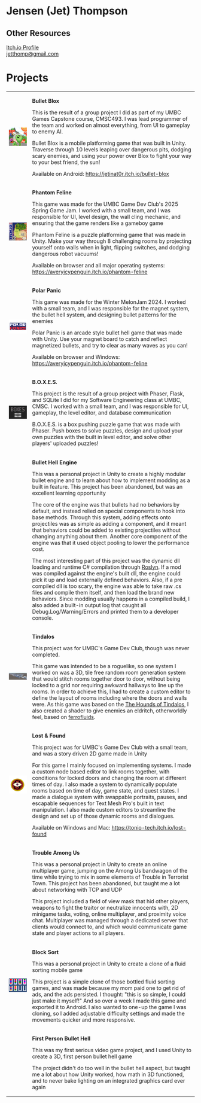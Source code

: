 # **Jensen (Jet) Thompson**

## Other Resources
[Itch.io Profile](https://jetinat0r.itch.io/)<br>
jetthomp@gmail.com<br>

# Projects

<table>
  <tbody>
    <tr>
      <td>
        <img src="./BulletBlox/Resources/Icon.png" alt="Bullet Blox Icon">
      </td>
      <td>
        <p><b>Bullet Blox</b></p>
        <p>This is the result of a group project I did as part of my UMBC Games Capstone course, CMSC493. I was lead programmer of the team and worked on almost everything, from UI to gameplay to enemy AI.</p>
        <p>Bullet Blox is a mobile platforming game that was built in Unity. Traverse through 10 levels leaping over dangerous pits, dodging scary enemies, and using your power over Blox to fight your way to your best friend, the sun!</p>
        <p>Available on Android: <a href="https://jetinat0r.itch.io/bullet-blox">https://jetinat0r.itch.io/bullet-blox</a></p>
      </td>
    </tr>
    <tr>
      <td>
        <img src="./PhantomFeline/Resources/Icon.png" alt="Phantom Feline Icon">
      </td>
      <td>
        <p><b>Phantom Feline</b></p>
        <p>This game was made for the UMBC Game Dev Club's 2025 Spring Game Jam. I worked with a small team, and I was responsible for UI, level design, the wall cling mechanic, and ensuring that the game renders like a gameboy game</p>
        <p>Phantom Feline is a puzzle platforming game that was made in Unity. Make your way through 8 challenging rooms by projecting yourself onto walls when in light, flipping switches, and dodging dangerous robot vacuums!</p>
        <p>Available on browser and all major operating systems: <a href="https://averyicypenguin.itch.io/phantom-feline">https://averyicypenguin.itch.io/phantom-feline</a></p>
      </td>
    </tr>
    <tr>
      <td>
        <img src="./PolarPanic/Resources/Icon.png" alt="Polar Panic Icon">
      </td>
      <td>
        <p><b>Polar Panic</b></p>
        <p>This game was made for the Winter MelonJam 2024. I worked with a small team, and I was responsible for the magnet system, the bullet hell system, and designing bullet patterns for the enemies</p>
        <p>Polar Panic is an arcade style bullet hell game that was made with Unity. Use your magnet board to catch and reflect magnetized bullets, and try to clear as many waves as you can!</p>
        <p>Available on browser and Windows: <a href="https://averyicypenguin.itch.io/phantom-feline">https://averyicypenguin.itch.io/phantom-feline</a></p>
      </td>
    </tr>
    <tr>
      <td>
        <img src="./Boxes/Resources/Icon.png" alt="Boxes Icon">
      </td>
      <td>
        <p><b>B.O.X.E.S.</b></p>
        <p>This project is the result of a group project with Phaser, Flask, and SQLite I did for my Software Engineering class at UMBC, CMSC. I worked with a small team, and I was responsible for UI, gameplay, the level editor, and database communication</p>
        <p>B.O.X.E.S. is a box pushing puzzle game that was made with Phaser. Push boxes to solve puzzles, design and upload your own puzzles with the built in level editor, and solve other players' uploaded puzzles!</p>
        <!-- <p>Github <a href="https://github.com/Jet-UMBC/cmsc447-sp2024-Ragdoll/tree/main/Sprint3">repository</a></p> -->
      </td>
    </tr>
    <tr>
      <td>
        <!-- <img src="./BulletHellEngine/Resources/Icon.png" alt="Bullet Hell Engine Icon"> -->
      </td>
      <td>
        <p><b>Bullet Hell Engine</b></p>
        <p>This was a personal project in Unity to create a highly modular bullet engine and to learn about how to implement modding as a built in feature. This project has been abandoned, but was an excellent learning opportunity</p>
        <p>The core of the engine was that bullets had no behaviors by default, and instead relied on special components to hook into base methods. Through this system, adding effects onto projectiles was as simple as adding a component, and it meant that behaviors could be added to existing projectiles without changing anything about them. Another core component of the engine was that it used object pooling to lower the performance cost.</p>
        <p>The most interesting part of this project was the dynamic dll loading and runtime C# compilation through <a href="https://github.com/dotnet/roslyn">Roslyn</a>. If a mod was compiled against the engine's built dll, the engine could pick it up and load externally defined behaviors. Also, if a pre compiled dll is too scary, the engine was able to take raw .cs files and compile them itself, and then load the brand new behaviors. Since modding usually happens in a compiled build, I also added a built-in output log that caught all Debug.Log/Warning/Errors and printed them to a developer console.</p>
      </td>
    </tr>
    <tr>
      <td>
        <img src="./Tindalos/Resources/Icon.png" alt="Tindalos Icon">
      </td>
      <td>
        <p><b>Tindalos</b></p>
        <p>This project was for UMBC's Game Dev Club, though was never completed.</p>
        <p>This game was intended to be a roguelike, so one system I worked on was a 3D, tile free random room generation system that would stitch rooms together door to door, without being locked to a grid nor requiring awkward hallways to line up the rooms. In order to achieve this, I had to create a custom editor to define the layout of rooms including where the doors and walls were. As this game was based on the <a href="https://en.wikipedia.org/wiki/Hounds_of_Tindalos">The Hounds of Tindalos</a>, I also created a shader to give enemies an eldritch, otherworldly feel, based on <a href="https://en.wikipedia.org/wiki/Ferrofluid">ferrofluids</a>.</p>
      </td>
    </tr>
    <tr>
      <td>
        <img src="./LostAndFound/Resources/Icon.png" alt="Lost and Found Icon">
      </td>
      <td>
        <p><b>Lost & Found</b></p>
        <p>This project was for UMBC's Game Dev Club with a small team, and was a story driven 2D game made in Unity</p>
        <p>For this game I mainly focused on implementing systems. I made a custom node based editor to link rooms together, with conditions for locked doors and changing the room at different times of day. I also made a system to dynamically populate rooms based on time of day, game state, and quest states. I made a dialogue system with swappable portraits, pauses, and escapable sequences for Text Mesh Pro's built in text manipulation. I also made custom editors to streamline the design and set up of those dynamic rooms and dialogues.</p>
        <p>Available on Windows and Mac: <a href="https://averyicypenguin.itch.io/phantom-feline">https://tonio-tech.itch.io/lost-found</a></p>
      </td>
    </tr>
    <tr>
      <td>
        <!-- <img src="./TroubleAmongUs/Resources/Icon.png" alt="Trouble Among Us Icon"> -->
      </td>
      <td>
        <p><b>Trouble Among Us</b></p>
        <p>This was a personal project in Unity to create an online multiplayer game, jumping on the Among Us bandwagon of the time while trying to mix in some elements of Trouble in Terrorist Town. This project has been abandoned, but taught me a lot about networking with TCP and UDP</p>
        <p>This project included a field of view mask that hid other players, weapons to fight the traitor or neutralize innocents with, 2D minigame tasks, voting, online multiplayer, and proximity voice chat. Multiplayer was managed through a dedicated server that clients would connect to, and which would communicate game state and player actions to all players.</p>
      </td>
    </tr>
    <tr>
      <td>
        <img src="./BlockSort/Resources/Icon.png" alt="Block Sort Icon">
      </td>
      <td>
        <p><b>Block Sort</b></p>
        <p>This was a personal project in Unity to create a clone of a fluid sorting mobile game</p>
        <p>This project is a simple clone of those bottled fluid sorting games, and was made because my mom paid one to get rid of ads, and the ads persisted. I thought: "this is so simple, I could just make it myself!" And so over a week I made this game and exported it to Android. I also wanted to one-up the game I was cloning, so I added adjustable difficulty settings and made the movements quicker and more responsive.</p>
      </td>
    </tr>
    <tr>
      <td>
        <!-- <img src="./FirstPersonBulletHell/Resources/Icon.png" alt="First Person Bullet Hell Icon"> -->
      </td>
      <td>
        <p><b>First Person Bullet Hell</b></p>
        <p>This was my first serious video game project, and I used Unity to create a 3D, first person bullet hell game</p>
        <p>The project didn't do too well in the bullet hell aspect, but taught me a lot about how Unity worked, how math in 3D functioned, and to never bake lighting on an integrated graphics card ever again</p>
      </td>
    </tr>
  </tbody>
</table>
